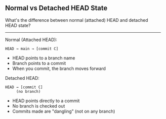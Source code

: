 ## Normal vs Detached HEAD State

What's the difference between normal (attached) HEAD and detached HEAD state?

---

Normal (Attached HEAD):
```
HEAD → main → [commit C]
```
- HEAD points to a branch name
- Branch points to a commit
- When you commit, the branch moves forward

Detached HEAD:
```
HEAD → [commit C]
     (no branch)
```
- HEAD points directly to a commit
- No branch is checked out
- Commits made are "dangling" (not on any branch)

